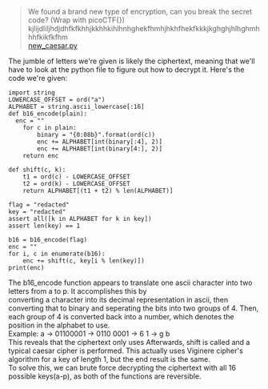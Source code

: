 
> We found a brand new type of encryption, can you break the secret code? (Wrap with picoCTF{})
> kjlijdliljhdjdhfkfkhhjkkhhkihlhnhghekfhmhjhkhfhekfkkkjkghghjhlhghmhhhfkikfkfhm  
> [new_caesar.py](https://mercury.picoctf.net/static/d9c139d91d2dfec8fd197ca6d970381a/new_caesar.py)
> 
The jumble of letters we're given is likely the ciphertext, meaning that we'll have to look at the python file to figure out how to decrypt it.
Here's the code we're given:  
```
import string  
LOWERCASE_OFFSET = ord("a")  
ALPHABET = string.ascii_lowercase[:16]  
def b16_encode(plain):  
  enc = ""  
	for c in plain:  
		binary = "{0:08b}".format(ord(c))  
		enc += ALPHABET[int(binary[:4], 2)]  
		enc += ALPHABET[int(binary[4:], 2)]  
	return enc  

def shift(c, k):  
	t1 = ord(c) - LOWERCASE_OFFSET  
	t2 = ord(k) - LOWERCASE_OFFSET  
	return ALPHABET[(t1 + t2) % len(ALPHABET)]  

flag = "redacted"  
key = "redacted"  
assert all([k in ALPHABET for k in key])  
assert len(key) == 1  

b16 = b16_encode(flag)  
enc = ""  
for i, c in enumerate(b16):  
	enc += shift(c, key[i % len(key)])  
print(enc)  
```
The b16_encode function appears to translate one ascii character into two letters from a to p. It accomplishes this by  
converting a character into its decimal representation in ascii, then converting that to binary and seperating the bits into two groups of 4.
Then, each group of 4 is converted back into a number, which denotes the position in the alphabet to use.  
Example: a -> 01100001 -> 0110 0001 -> 6 1 -> g b  
This reveals that the ciphertext only uses 
Afterwards, shift is called and a typical caesar cipher is performed. This actually uses Viginere cipher's algorithm for a key of length 1, but the end result is the same.  
To solve this, we can brute force decrypting the ciphertext with all 16 possible keys(a-p), as both of the functions are reversible.

